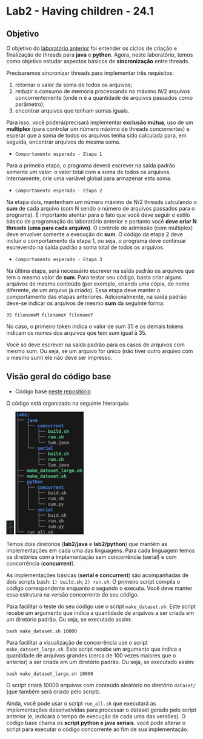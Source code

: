 # Lab2 - Having children - 24.1

## Objetivo

O objetivo do [laboratório anterior](https://github.com/paolamoura/concurrent-programming/tree/main/lab1) foi entender os ciclos de criação e finalização de threads para **java** e **python**. Agora, neste laboratório, temos como objetivo estudar aspectos básicos de **sincronização** entre threads. 

Precisaremos sincronizar threads para implementar três requisitos: 
1. retornar o valor da soma de todos os arquivos;
2. reduzir o consumo de memória processando no máximo N/2 arquivos concorrentemente (onde n é a quantidade de arquivos passados como parâmetro); 
3. encontrar arquivos que tenham somas iguais.

Para isso, você poderá/precisará implementar **exclusão mútua**, uso de um **multiplex** (para controlar um número máximo de threads concorrentes) e esperar que a soma de todos os arquivos tenha sido calculada para, em seguida, encontrar arquivos de mesma soma.

- ```Comportamento esperado - Etapa 1```

Para a primeira etapa, o programa deverá escrever na saída padrão somente um valor: o valor total com a soma de todos os arquivos. Internamente, crie uma variável global para armazenar esta soma.

- ```Comportamento esperado - Etapa 2```

Na etapa dois, mantenham um número máximo de N/2 threads calculando o **sum** de cada arquivo (com N sendo o número de arquivos passados para o programa). É importante atentar para o fato que você deve seguir o estilo básico de programação do laboratório anterior e portanto você **deve criar N threads (uma para cada arquivo)**. O controle de admissão (com multiplex) deve envolver somente a execução do **sum**. O código da etapa 2 deve incluir o comportamento da etapa 1, ou seja, o programa deve continuar escrevendo na saída padrão a soma total de todos os arquivos.

- ```Comportamento esperado - Etapa 3```

Na última etapa, será necessário escrever na saída padrão os arquivos que tem o mesmo valor de **sum**. Para testar seu código, basta criar alguns arquivos de mesmo conteúdo (por exemplo, criando uma cópia, de nome diferente, de um arquivo já criado). Essa etapa deve manter o comportamento das etapas anteriores. Adicionalmente, na saída padrão deve-se indicar os arquivos de mesmo **sum** da seguinte forma:

```
35 filenameM filenameX filenameY
```

No caso, o primeiro token indica o valor de sum 35 e os demais tokens indicam os nomes dos arquivos que tem sum igual à 35.

Você só deve escrever na saída padrão para os casos de arquivos com mesmo sum. Ou seja, se um arquivo for único (não tiver outro arquivo com o mesmo sum) ele não deve ser impresso.

## Visão geral do código base

- Código base [neste repositório](https://github.com/thiagomanel/fpc/tree/master/2024.1/lab2)

O código está organizado na seguinte hierarquia:

<img src="lab2.png" alt="Screenshot" width="20">
<img src="lab2.png" alt="Screenshot" width="180">

Temos dois diretórios (**lab2/java** e **lab2/python**) que mantêm as implementações em cada uma das linguagens. Para cada linguagem temos os diretórios com a implementação sem concorrência (serial) e com concorrência (**concurrent**). 

As implementações básicas (**serial e concurrent**) são acompanhadas de dois scripts bash: ```1) build.sh```; ```2) run.sh```. O primeiro script compila o código correspondente enquanto o segundo o executa. Você deve manter essa estrutura na versão concorrente do seu código.

Para facilitar o teste do seu código use o script ```make_dataset.sh```. Este script recebe um argumento que indica a quantidade de arquivos a ser criada em um diretório padrão. Ou seja, se executado assim:

	bash make_dataset.sh 10000

Para facilitar a visualização de concorrência use o script ```make_dataset_large.sh```. Este script recebe um argumento que indica a quantidade de arquivos grandes (cerca de 100 vezes maiores que o anterior) a ser criada em um diretório padrão. Ou seja, se executado assim:

	bash make_dataset_large.sh 10000


O script criará 10000 arquivos com conteúdo aleatório no diretório ```dataset/``` (que também será criado pelo script).

Ainda, você pode usar o script ```run_all.sh``` que executará as implementações desenvolvidas para processar o dataset gerado pelo script anterior (e, indicará o tempo de execução de cada uma das versões). O código base chama os **script python e java seriais**. você pode alterar o script para executar o código concorrente ao fim de sua implementação.

